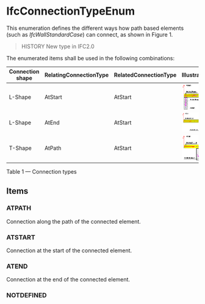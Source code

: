 # IfcConnectionTypeEnum

This enumeration defines the different ways how path based elements (such as _IfcWallStandardCase_) can connect, as shown in Figure 1.

> HISTORY  New type in IFC2.0

The enumerated items shall be used in the following combinations:

Connection shape | RelatingConnectionType | RelatedConnectionType | Illustration
--- | --- | --- | ---
L-Shape | AtStart | AtStart | ![L-shape](../../../../figures/ifcconnectiontypeenum-fig03.gif)
L-Shape | AtEnd | AtStart | ![L-shape](../../../../figures/ifcconnectiontypeenum-fig01.gif)
T-Shape | AtPath | AtStart | ![T-shape](../../../../figures/ifcconnectiontypeenum-fig02.gif)

Table 1 &mdash; Connection types

## Items

### ATPATH
Connection along the path of the connected element.

### ATSTART
Connection at the start of the connected element.

### ATEND
Connection at the end of the connected element.

### NOTDEFINED

